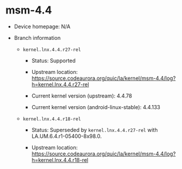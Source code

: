 # msm-4.4

* Device homepage: N/A

* Branch information

  * `kernel.lnx.4.4.r27-rel`

    * Status: Supported

    * Upstream location: https://source.codeaurora.org/quic/la/kernel/msm-4.4/log?h=kernel.lnx.4.4.r27-rel

    * Current kernel version (upstream): 4.4.78

    * Current kernel version (android-linux-stable): 4.4.133

  * `kernel.lnx.4.4.r18-rel`

    * Status: Superseded by `kernel.lnx.4.4.r27-rel` with LA.UM.6.4.r1-05400-8x98.0.

    * Upstream location: https://source.codeaurora.org/quic/la/kernel/msm-4.4/log?h=kernel.lnx.4.4.r18-rel
